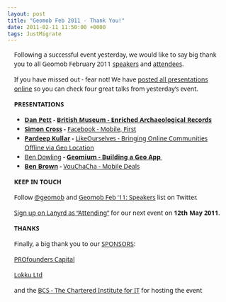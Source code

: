 ```yaml
--- 
layout: post
title: "Geomob Feb 2011 - Thank You!"
date: 2011-02-11 11:50:00 +0000
tags: JustMigrate
---
```

<div class="post" style="padding-top: 0px; padding-right: 15px; padding-bottom: 0px; padding-left: 15px; margin-top: 0px; margin-right: 0px; margin-bottom: 15px; margin-left: 0px; font-family: Segoe UI, Myriad Pro, Helvetica, Arial; font-size: 14px; line-height: 1.5em;">

Following a successful event yesterday, we would like to say big thank you to all Geomob February 2011 [speakers](http://twitter.com/geomob/geomob-feb-2011-3 "Geomob October 2010 Speakers") and [attendees](http://lanyrd.com/2011/gemob-february/ "Geomob 2010 Attendees").

If you have missed out - fear not! We have [posted all presentations online](http://www.slideshare.net/geomobldn "geomob slideshare presentations") so you can check four great talks from yesterday’s event.

**PRESENTATIONS**

*   **[Dan Pett](http://twitter.com/portableant "Dan Pett Twitter") - [<span style="color: #000000; font-weight: normal;"></span>](http://www.slideshare.net/geomobldn/dan-pett)******[British Museum - Enriched Archaeological Records](http://www.slideshare.net/geomobldn/dan-pett "Dan Pett Twitter")****
*   **[Simon Cross](http://twitter.com/#!/sicross "Simon Cross") - <span style="font-weight: normal;">**[Facebook - Mobile, First](http://www.slideshare.net/geomobldn/simon-cross-facebook-mobile-first-geomob-feb-2011 "Dan Pett Twitter")**</span>**
*   **[Pardeep Kullar](http://twitter.com/kullar "Pardeep Kullar Twitter") - <span style="font-weight: normal;">**[LikeOurselves - Bringing Online Communities Offline via Geo Location](http://www.slideshare.net/geomobldn/pardeep-kullar-likeourselves "Pardeep Kullar Twitter")**</span>**
*   **<span style="font-weight: normal; color: #8e8e8e;">**[Ben Dowling](http://twitter.com/coderholic "Ben Dowling Twitter")**</span> - <span style="font-weight: normal;">**<span style="font-weight: normal; color: #8e8e8e;">**[Geomium - Building a Geo App ](http://www.slideshare.net/geomobldn/ben-dowling-geomium "Ben Dowling Twitter")**</span>**</span>**
*   **[Ben Brown](http://twitter.com/benbrownww "Vouchacha") - <span style="font-weight: normal;">**[VouChaCha - Mobile Deals](http://www.slideshare.net/geomobldn/ben-brown-vouchacha-mobile-deals-geomob-feb-2011 "Vouchacha")**</span>**

**KEEP IN TOUCH**

Follow [@geomob](http://twitter.com/#!/geomob "Geomob twitter") and [Geomob Feb ‘11: Speakers](http://twitter.com/geomob/geomob-feb-2011-3 "Geomob October 2010 Speaker List") list on Twitter.

[Sign up on Lanyrd as “Attending”](http://lanyrd.com/2011/gemob-may/ "Sign up for next Geomob") for our next event on **12th May 2011**.

**THANKS**

Finally, a big thank you to our [SPONSORS](http://geomobldn.org/pages/sponsors-26 "sponsors"):

[PROfounders Capital](http://www.profounderscapital.com/)

[Lokku Ltd](http://www.lokku.com/ "Lokku Limited")

and the [BCS - The Chartered Institute for IT](http://www.bcs.org/) for hosting the event

</div>